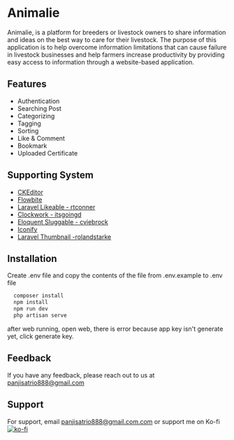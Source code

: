 
# Animalie

Animalie, is a platform for breeders or livestock owners to share information and ideas on the best way to care for their livestock. The purpose of this application is to help overcome information limitations that can cause failure in livestock businesses and help farmers increase productivity by providing easy access to information through a website-based application.




## Features

- Authentication
- Searching Post
- Categorizing
- Tagging
- Sorting
- Like & Comment
- Bookmark
- Uploaded Certificate


## Supporting System

- [CKEditor](https://ckeditor.com/docs/index.html)
- [Flowbite](https://flowbite.com/)
- [Laravel Likeable - rtconner](https://github.com/rtconner/laravel-likeable)
- [Clockwork - itsgoingd](https://github.com/itsgoingd/clockwork)
- [Eloquent Sluggable - cviebrock](https://github.com/cviebrock/eloquent-sluggable)
- [Iconify](https://icon-sets.iconify.design/)
- [Laravel Thumbnail -rolandstarke](https://github.com/rolandstarke/laravel-thumbnail)
## Installation

Create .env file and copy the contents of the file from .env.example to .env file

```bash
  composer install
  npm install
  npm run dev
  php artisan serve
```
after web running, open web, there is error because app key isn't generate yet, click generate key.    
## Feedback

If you have any feedback, please reach out to us at panjisatrio888@gmail.com


## Support

For support, email panjisatrio888@gmail.com.com or support me on Ko-fi
[![ko-fi](https://ko-fi.com/img/githubbutton_sm.svg)](https://ko-fi.com/T6T8J00TK)

